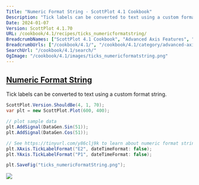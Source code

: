 ```yaml
---
Title: "Numeric Format String - ScottPlot 4.1 Cookbook"
Description: "Tick labels can be converted to text using a custom format string."
Date: 2024-01-07
Version: ScottPlot 4.1.70
URL: /cookbook/4.1/recipes/ticks_numericformatstring/
BreadcrumbNames: ["ScottPlot 4.1 Cookbook", "Advanced Axis Features", "Numeric Format String"]
BreadcrumbUrls: ["/cookbook/4.1/", "/cookbook/4.1/category/advanced-axis-features", "/cookbook/4.1/recipes/ticks_numericformatstring/"]
SearchUrl: "/cookbook/4.1/search/"
OgImage: "/cookbook/4.1/images/ticks_numericformatstring.png"
---
```


<h2><a id='numeric-format-string' href='/cookbook/4.1/recipes/ticks_numericformatstring/'>Numeric Format String</a></h2>

Tick labels can be converted to text using a custom format string.

```cs
ScottPlot.Version.ShouldBe(4, 1, 70);
var plt = new ScottPlot.Plot(600, 400);

// plot sample data
plt.AddSignal(DataGen.Sin(51));
plt.AddSignal(DataGen.Cos(51));

// See https://tinyurl.com/y86clj9k to learn about numeric format strings
plt.XAxis.TickLabelFormat("E2", dateTimeFormat: false);
plt.YAxis.TickLabelFormat("P1", dateTimeFormat: false);

plt.SaveFig("ticks_numericFormatString.png");
```

<img src='../../images/ticks_numericformatstring.png' class='d-block mx-auto my-5' />


